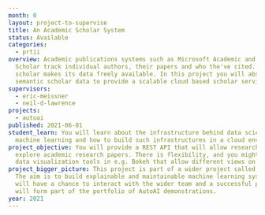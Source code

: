 ```yaml
---
month: 0
layout: project-to-supervise
title: An Academic Scholar System
status: Available
categories:
  - prtii
overview: Academic publications systems such as Microsoft Academic and Google
  Scholar track individual authors, their papers and who the've cited. Semantic
  scholar makes its data freely available. In this project you will absorb the
  semantic scholar data to provide a scalable cloud based scholar service.
supervisors:
  - eric-meissner
  - neil-d-lawrence
projects:
  - autoai
published: 2021-06-01
student_learn: You will learn about the infrastructure behind data science and
  machine learning and how to build such infrastructures in a cloud environment.
project_objective: You will provide a REST API that will allow researchers to
  explore academic research papers. There is flexibility, and you might provide
  data visualization tools in e.g. Bokeh that allow different views on the data.
project_bigger_picture: This project is part of a wider project called AutoAI.
  The aim is to build explainable and maintainable machine learning systems. You
  will have a chance to interact with the wider team and a successful project
  will form part of the portfolio of AutoAI demonstrations.
year: 2021
---
```


